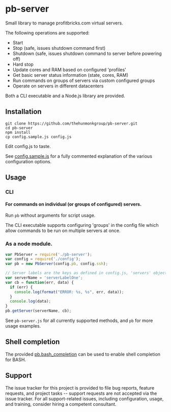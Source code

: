 # pb-server
Small library to manage profitbricks.com virtual servers.

The following operations are supported:
 * Start
 * Stop (safe, issues shutdown command first)
 * Shutdown (safe, issues shutdown command to server before powering off)
 * Hard stop
 * Update cores and RAM based on configured 'profiles'
 * Get basic server status information (state, cores, RAM)
 * Run commands on groups of servers via custom configured groups
 * Operate on servers in different datacenters

Both a CLI executable and a Node.js library are provided.

## Installation
```
git clone https://github.com/thehunmonkgroup/pb-server.git
cd pb-server
npm install
cp config.sample.js config.js
```

Edit config.js to taste.

See [config.sample.js](config.sample.js) for a fully commented explanation of
the various configuration options.

## Usage

### CLI

#### For commands on individual (or groups of configured) servers.
Run ```pb``` without arguments for script usage.

The CLI executable supports configuring 'groups' in the config file which
allow commands to be run on multiple servers at once.

### As a node module.

```javascript
var PbServer = require('./pb-server');
var config = require('./config');
var pb = new PbServer(config.pb, config.ssh);

// Server labels are the keys as defined in config.js, 'servers' object.
var serverName = 'serverLabelOne';
var cb = function(err, data) {
  if (err) {
    console.log(format("ERROR: %s, %s", err, data));
  }
  console.log(data);
}
pb.getServer(serverName, cb);
```

See ```pb-server.js``` for all currently supported methods, and ```pb``` for more usage examples.

## Shell completion

The provided [pb.bash_completion](pb.bash_completion) can be used to enable
shell completion for BASH.

## Support

The issue tracker for this project is provided to file bug reports, feature
requests, and project tasks -- support requests are not accepted via the issue
tracker. For all support-related issues, including configuration, usage, and
training, consider hiring a competent consultant.
